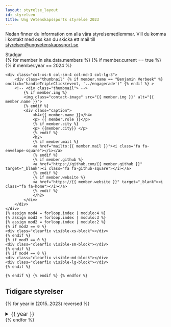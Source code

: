 ```yaml
---
layout: styrelse_layout
id: styrelsen
title: Ung Vetenskapssports styrelse 2023
---
```


Nedan finner du information om alla våra styrelsemedlemmar. Vill du komma i kontakt med oss kan du skicka ett mail till <a href="mailto:styrelsen@ungvetenskapssport.se">styrelsen@ungvetenskapssport.se</a>
<br>

<div class="buttonInfo" style="max-width: 250px;" onclick="redirectToLink('../assets/Ung Vetenskapssport - Stadgar.pdf')">
    Stadgar <i class="fa fa-file-text"></i>
</div>
<script src="/scripts/redirectOnClick.js"></script>

<!-- SECRET EASTER-EGG -->
<!-- Benjamin's shenanigans... shhh -->
<style>
    body {
        transition: background-color 0.5s ease-in-out;
    }
</style>

<script>
    var clickCount = 0;
    var tripleClickThreshold = 3;
    var active = false;
    var notDelayed = true;

    function handleTripleClick(event, link) {
        clickCount++;

        if (active && notDelayed) {
            // Execute your redirection logic or any other action
            window.location.href = link;
            
            // Reset click count for future clicks
            clickCount = 0;
        }

        if (clickCount === tripleClickThreshold) {
            // Change background color to gray after 3 clicks & activate redirection if one more click is made
            document.body.style.backgroundColor = 'gray';
            active = true;
            notDelayed = false; // requires a short pause before allowing another click

            // set a 0.5 s delay before allowing another click
            setTimeout(function () {
                notDelayed = true;  // then allow it again
            }, 500);


            // Reset background color & deactivate after a delay (e.g., 3 seconds)
            setTimeout(function () {
                document.body.style.backgroundColor = '';
                clickCount = 0; // and reset the click count
                active = false;
            }, 3000);

        }

        // Reset click count if the time between clicks is too long (e.g., 2 second)
        setTimeout(function () {
            clickCount = 0;
        }, 2000);
    }
</script>
<!-- END OF EASTER EGG -->


<!-- This generates the boxes -->
<div class="row">
    {% for member in site.data.members %} {% if member.current == true %} {% if member.year == 2024 %}

    <div class="col-xs-6 col-sm-4 col-md-3 col-lg-3">
        <div class="thumbnail" {% if member.name == "Benjamin Verbeek" %} onclick="handleTripleClick(event, '../engagerade')" {% endif %} >
        <!-- <div class="thumbnail"> -->
            {% if member.img %}
            <img class="contact-image" src="{{ member.img }}" alt="{{ member.name }}">
            {% endif %}
            <div class="caption">
                <h4>{{ member.name }}</h4>
                <p> {{ member.role }}</p>
                {% if member.city %}
                <p> {{member.city}} </p>
                {% endif %}
                <h2>
                {% if member.mail %}
                <a href="mailto:{{ member.mail }}"><i class="fa fa-envelope-square"></i></a>
                {% endif %}
                {% if member.github %}
                <a href="https://github.com/{{ member.github }}" target="_blank"><i class="fa fa-github-square"></i></a>
                {% endif %}
                {% if member.website %}
                <a href="https://{{ member.website }}" target="_blank"><i class="fa fa-home"></i></a>
                {% endif %}
                </h2>
            </div>
        </div>
    </div>
    {% assign mod4 = forloop.index | modulo:4 %}
    {% assign mod3 = forloop.index | modulo:3 %}
    {% assign mod2 = forloop.index | modulo:2 %}
    {% if mod2 == 0 %}
    <div class="clearfix visible-xs-block"></div>
    {% endif %}
    {% if mod3 == 0 %}
    <div class="clearfix visible-sm-block"></div>
    {% endif %}
    {% if mod4 == 0 %}
    <div class="clearfix visible-md-block"></div>
    <div class="clearfix visible-lg-block"></div>
    {% endif %}

    {% endif %} {% endif %} {% endfor %}
</div>


## Tidigare styrelser
<!-- Ändra 2023 nedan i framtiden. -->
{% for year in (2015..2023) reversed %}
<details>
  <summary style="font-size: larger;">{{ year }}</summary>
  <ul>
    {% for member in site.data.members %}
      {% if member.year == year %}
        <li><b>{{ member.name }}</b> - {{ member.role }}</li>
      {% endif %}
    {% endfor %}
  </ul>
</details>
{% endfor %}

